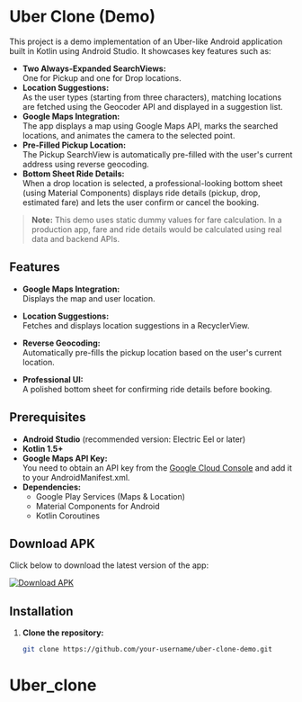 # Uber Clone (Demo)

This project is a demo implementation of an Uber-like Android application built in Kotlin using Android Studio. It showcases key features such as:

- **Two Always-Expanded SearchViews:**  
  One for Pickup and one for Drop locations.
- **Location Suggestions:**  
  As the user types (starting from three characters), matching locations are fetched using the Geocoder API and displayed in a suggestion list.
- **Google Maps Integration:**  
  The app displays a map using Google Maps API, marks the searched locations, and animates the camera to the selected point.
- **Pre-Filled Pickup Location:**  
  The Pickup SearchView is automatically pre-filled with the user's current address using reverse geocoding.
- **Bottom Sheet Ride Details:**  
  When a drop location is selected, a professional-looking bottom sheet (using Material Components) displays ride details (pickup, drop, estimated fare) and lets the user confirm or cancel the booking.

> **Note:** This demo uses static dummy values for fare calculation. In a production app, fare and ride details would be calculated using real data and backend APIs.

## Features

- **Google Maps Integration:**  
  Displays the map and user location.

- **Location Suggestions:**  
  Fetches and displays location suggestions in a RecyclerView.

- **Reverse Geocoding:**  
  Automatically pre-fills the pickup location based on the user's current location.

- **Professional UI:**  
  A polished bottom sheet for confirming ride details before booking.

## Prerequisites

- **Android Studio** (recommended version: Electric Eel or later)
- **Kotlin 1.5+**
- **Google Maps API Key:**  
  You need to obtain an API key from the [Google Cloud Console](https://console.cloud.google.com/) and add it to your AndroidManifest.xml.
- **Dependencies:**
    - Google Play Services (Maps & Location)
    - Material Components for Android
    - Kotlin Coroutines

## Download APK

Click below to download the latest version of the app:

[![Download APK](https://img.shields.io/badge/Download-APK-blue?style=for-the-badge&logo=android)](APK/app-debug.apk)

## Installation

1. **Clone the repository:**

   ```bash
   git clone https://github.com/your-username/uber-clone-demo.git
# Uber_clone
